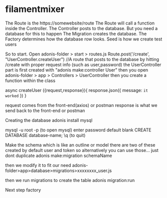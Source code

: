 # filamentmixer


The Route is the https://somewebsite/route
The Route will call a function inside the Controller.
The Controller posts to the database.
But you need a database for this to happen
The Migration creates the database.
The Factory determines how the database row looks.
Seed is how we create test users


So to start.
Open adonis-folder > start > routes.js
Route.post('/create', "UserController.createUser")
//A route that posts to the database by hitting /create with proper request info (such as user,password) the UserController part is first created with "adonis make:controller User"
then you open adonis-folder > app > Controllers > UserController
then you create a function within the class

async createUser ({request,response}){
        response.json({
          message: `it worked`
        })
      }

request comes from the front-end(axios) or postman
response is what we send back to the front-end or postman


Creating the database
adonis install mysql

mysql -u root -p       (to open mysql)
enter password default blank
CREATE DATABASE database-name;
\q   (to quit)


Make the schema which is like an outline or model
there are two of these created by default user and token so alternatively you can use those... just dont duplicate
adonis make:migration schemaName

then we modify it to fit our need 
adonis-folder>app>database>migrations>xxxxxxxx_user.js

then we run migrations to create the table
adonis migration:run

Next step factory
